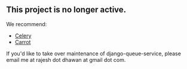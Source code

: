 ## This project is no longer active. ##

We recommend:
  * [Celery](http://ask.github.com/celery/introduction.html)
  * [Carrot](http://pypi.python.org/pypi/carrot/)

If you'd like to take over maintenance of django-queue-service, please email me at rajesh dot dhawan at gmail dot com.